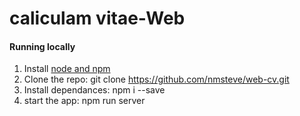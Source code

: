 # caliculam vitae-Web

#### Running locally
1. Install  <a href="https://nodejs.org/">node and npm </a>
2. Clone the repo: git clone https://github.com/nmsteve/web-cv.git
3. Install dependances: npm i --save
4. start the app: npm run server
